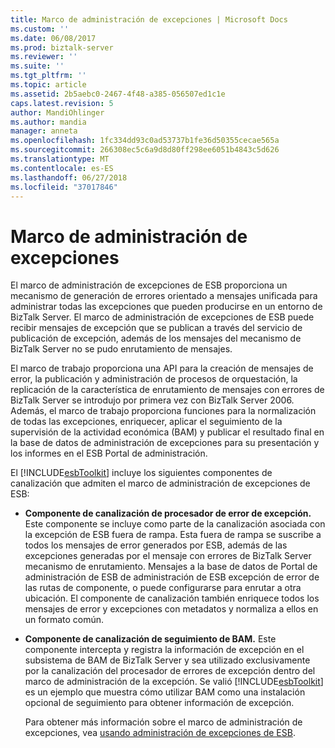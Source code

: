 ```yaml
---
title: Marco de administración de excepciones | Microsoft Docs
ms.custom: ''
ms.date: 06/08/2017
ms.prod: biztalk-server
ms.reviewer: ''
ms.suite: ''
ms.tgt_pltfrm: ''
ms.topic: article
ms.assetid: 2b5aebc0-2467-4f48-a385-056507ed1c1e
caps.latest.revision: 5
author: MandiOhlinger
ms.author: mandia
manager: anneta
ms.openlocfilehash: 1fc334dd93c0ad53737b1fe36d50355cecae565a
ms.sourcegitcommit: 266308ec5c6a9d8d80ff298ee6051b4843c5d626
ms.translationtype: MT
ms.contentlocale: es-ES
ms.lasthandoff: 06/27/2018
ms.locfileid: "37017846"
---
```

# <a name="exception-management-framework"></a>Marco de administración de excepciones
El marco de administración de excepciones de ESB proporciona un mecanismo de generación de errores orientado a mensajes unificada para administrar todas las excepciones que pueden producirse en un entorno de BizTalk Server. El marco de administración de excepciones de ESB puede recibir mensajes de excepción que se publican a través del servicio de publicación de excepción, además de los mensajes del mecanismo de BizTalk Server no se pudo enrutamiento de mensajes.  
  
 El marco de trabajo proporciona una API para la creación de mensajes de error, la publicación y administración de procesos de orquestación, la replicación de la característica de enrutamiento de mensajes con errores de BizTalk Server se introdujo por primera vez con BizTalk Server 2006. Además, el marco de trabajo proporciona funciones para la normalización de todas las excepciones, enriquecer, aplicar el seguimiento de la supervisión de la actividad económica (BAM) y publicar el resultado final en la base de datos de administración de excepciones para su presentación y los informes en el ESB Portal de administración.  
  
 El [!INCLUDE[esbToolkit](../includes/esbtoolkit-md.md)] incluye los siguientes componentes de canalización que admiten el marco de administración de excepciones de ESB:  
  
- <strong>Componente de canalización de procesador de error de excepción.</strong> Este componente se incluye como parte de la canalización asociada con la excepción de ESB fuera de rampa. Esta fuera de rampa se suscribe a todos los mensajes de error generados por ESB, además de las excepciones generadas por el mensaje con errores de BizTalk Server mecanismo de enrutamiento. Mensajes a la base de datos de Portal de administración de ESB de administración de ESB excepción de error de las rutas de componente, o puede configurarse para enrutar a otra ubicación. El componente de canalización también enriquece todos los mensajes de error y excepciones con metadatos y normaliza a ellos en un formato común.  
  
- <strong>Componente de canalización de seguimiento de BAM.</strong> Este componente intercepta y registra la información de excepción en el subsistema de BAM de BizTalk Server y sea utilizado exclusivamente por la canalización del procesador de errores de excepción dentro del marco de administración de la excepción. Se valió [!INCLUDE[esbToolkit](../includes/esbtoolkit-md.md)] es un ejemplo que muestra cómo utilizar BAM como una instalación opcional de seguimiento para obtener información de excepción.  
  
  Para obtener más información sobre el marco de administración de excepciones, vea [usando administración de excepciones de ESB](../esb-toolkit/using-esb-exception-management.md).